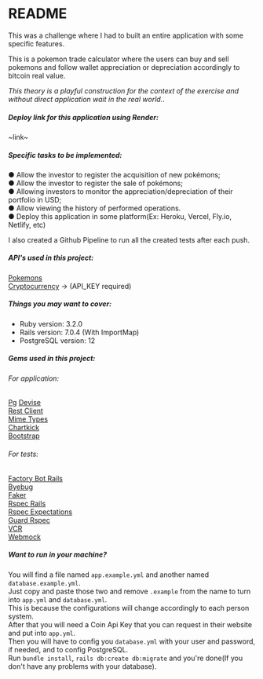 # README

This was a challenge where I had to built an entire application with some specific features.

This is a pokemon trade calculator where the users can buy and sell pokemons and follow wallet appreciation or depreciation accordingly to bitcoin real value.

<em>This theory is a playful construction for the context of the exercise and without direct application wait in the real world.</em>.

##### Deploy link for this application using Render:
~link~

##### Specific tasks to be implemented:
● Allow the investor to register the acquisition of new pokémons; \
● Allow the investor to register the sale of pokémons; \
● Allowing investors to monitor the appreciation/depreciation of their portfolio in USD; \
● Allow viewing the history of performed operations. \
● Deploy this application in some platform(Ex: Heroku, Vercel, Fly.io, Netlify, etc)

I also created a Github Pipeline to run all the created tests after each push.

##### API's used in this project:
[Pokemons](https://pokeapi.co/docs/v2) \
[Cryptocurrency](https://www.coinapi.io/) -> (API_KEY required)

##### Things you may want to cover:
* Ruby version: 3.2.0
* Rails version: 7.0.4 (With ImportMap)
* PostgreSQL version: 12

##### Gems used in this project:
###### For application:
[Pg](https://github.com/ged/ruby-pg)
[Devise](https://github.com/heartcombo/devise) \
[Rest Client](https://github.com/rest-client/rest-client) \
[Mime Types](https://github.com/mime-types/ruby-mime-types) \
[Chartkick](https://github.com/ankane/chartkick) \
[Bootstrap](https://github.com/twbs/bootstrap-rubygem)

###### For tests:
[Factory Bot Rails](https://github.com/thoughtbot/factory_bot_rails) \
[Byebug](https://github.com/deivid-rodriguez/byebug) \
[Faker](https://github.com/faker-ruby/faker) \
[Rspec Rails](https://github.com/rspec/rspec-rails) \
[Rspec Expectations](https://github.com/rspec/rspec-expectations) \
[Guard Rspec](https://github.com/guard/guard-rspec) \
[VCR](https://github.com/vcr/vcr) \
[Webmock](https://github.com/bblimke/webmock)

##### Want to run in your machine?
You will find a file named `app.example.yml` and another named `database.example.yml`. \
Just copy and paste those two and remove `.example` from the name to turn into `app.yml` and `database.yml`. \
This is because the configurations will change accordingly to each person system. \
After that you will need a Coin Api Key that you can request in their website and put into `app.yml`. \
Then you will have to config you `database.yml` with your user and password, if needed, and to config PostgreSQL. \
Run `bundle install`, `rails db:create db:migrate` and you're done(If you don't have any problems with your database).
